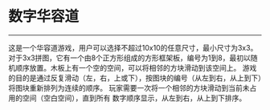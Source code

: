# 数字华容道

------

这是一个华容道游戏，用户可以选择不超过10x10的任意尺寸，最小尺寸为3x3。 对于3x3拼图，它有一个由8个正方形组成的方形框架板，编号为1到8，最初以随机顺序放置。木板上有一个空的空间，可以将相邻的方块滑动到该空间上。 游戏的目的是通过反复滑动（左，右，上或下），按图块的编号（从左到右，从上到下）将图块重新排列为连续的顺序。
玩家需要一次将一个相邻的方块滑动到当前未占用的空间（空白空间），直到所有 数字顺序显示，从左到右，从上到下排序。

